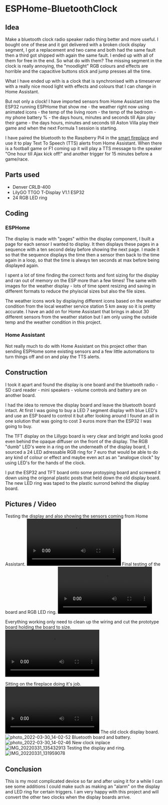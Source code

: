 # ESPHome-BluetoothClock

## Idea
Make a bluetooth clock radio speaker radio thing better and more useful.
I bought one of these and it got delivered with a broken clock display segment, I got a replacement and two came and both had the same fault then a third got shipped with again the same fault. I ended up with all of them for free in the end.
So what do with them?
The missing segment in the clock is really annoying, the "moodlight" RGB colours and effects are horrible and the capacitive buttons stick and jump presses all the time.

What I have ended up with is a clock that is synchronised with a timeserver with a really nice mood light with effects and colours that I can change in Home Assistant.

But not only a clock! I have imported sensors from Home Assistant into the ESP32 running ESPHome that show me - the weather right now using animated icons - the temp of the living room - the temp of the bedroom - my phone battery % - the days hours, minutes and seconds till Ajax play their game - the days hours, minutes and seconds till Aston Villa play their game and when the next Formula 1 session is starting.

I have paired the bluetooth to the Raspberry Pi4 in the [smart fireplace](https://github.com/smarthomesnowy/Smart-Fireplace) and use it to play Text To Speech (TTS) alerts from Home Assistant.
When there is a football game or F1 coming up it will play a TTS message to the speaker "One hour till Ajax kick off!" and another trigger for 15 minutes before a game/race.


## Parts used

- Denver CRLB-400
- LilyGO TTGO T-Display V1.1 ESP32
- 24 RGB LED ring

## Coding

### ESPHome
The display is made with "pages" within the display component, I built a page for each sensor I wanted to display.
It then displays these pages in a sequence with a ten second delay before showing the next page.
I made it so that the sequence displays the time then a sensor then back to the time again in a loop, so that the time is always ten seconds at max before being displayed again.

I spent a lot of time finding the correct fonts and font sizing for the display and ran out of memory on the ESP more than a few times!
The same with images for the weather display - lots of time spent resizing and saving in different formats to reduce the phyiscial sizes but also the file sizes.

The weather icons work by displaying different icons based on the weather condition from the local weather service station 5 km away so it is pretty accurate. I have an add on for Home Assistant that brings in about 30 different sensors from the weather station but I am only using the outside temp and the weather condition in this project.


### Home Assistant
Not really much to do with Home Assistant on this project other than sending ESPHome some existing sensors and a few little automations to turn things off and on and play the TTS alerts.

## Construction
I took it apart and found the display is one board and the bluetooth radio - SD card reader - mini speakers - volume controls and battery are on another board.

I had the idea to remove the display board and leave the bluetooth board intact.
At first I was going to buy a LED 7 segment display with blue LED's and use an ESP board to control it but after looking around I found an all in one solution that was going to cost 3 euros more than the ESP32 I was going to buy.

The TFT display on the Lillygo board is very clear and bright and looks good even behind the opaque diffuser on the front of the display.
The RGB "dumb" LED's were in a ring on the underneath of the display board, I sourced a 24 LED adressable RGB ring for 7 euro that would be able to do any kind of colour or effect and maybe even act as an "analogue clock" by using LED's for the hands of the clock.

I put the ESP32 and TFT board onto some protoyping board and screwed it down using the origonal plastic posts that held down the old display board.
The new LED ring was taped to the plastic surrond behind the display board.


## Pictures / Video

Testing the display and also showing the sensors coming from Home Assistant.
<video src="https://user-images.githubusercontent.com/109257559/182633197-b5046ac8-a0b4-466d-b8de-114f65f05df5.mp4"></video>
Final testing of the board and RGB LED ring.
<video src="https://user-images.githubusercontent.com/109257559/182633772-8180c1b3-3676-4163-b6d3-e65c538dc99c.mp4"></video>

Everything working only need to clean up the wiring and cut the prototype board holding the board to size.
<video src="https://user-images.githubusercontent.com/109257559/182634172-a4254212-61e6-43d3-a5f7-c2485cdb6275.mp4"></video>

Sitting on the fireplace doing it's job.
<video src="https://user-images.githubusercontent.com/109257559/182634906-2f19d9fd-34fa-41c8-9638-9a617642f47a.mp4"></video>
The old clock display board.
![photo_2022-03-30_14-02-52](https://user-images.githubusercontent.com/109257559/182638565-58fea1f8-6f3f-47cf-a2dc-d5105a1aae65.jpg)
Bluetooth board and battery.
![photo_2022-03-30_14-02-46](https://user-images.githubusercontent.com/109257559/182638844-0e83aa5a-9c4c-42c3-8f72-659a68c3bb57.jpg)
New clock inplace
![IMG_20220331_135432913](https://user-images.githubusercontent.com/109257559/182638952-f9d30239-c426-49be-82ee-390e45f6d192.jpg)
Testing the display and ring.
![IMG_20220331_131959078](https://user-images.githubusercontent.com/109257559/182639758-2a9dc538-9071-43c9-bbb4-c84d91a6478c.jpg)


## Conclusion

This is my most complicated device so far and after using it for a while I can see some additions I could make such as making an "alarm" on the display and LED ring for certain triggers.
I am very happy with this project and will convert the other two clocks when the display boards arrive.

